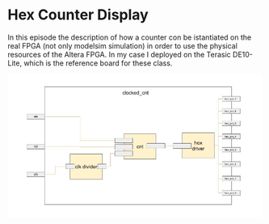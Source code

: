 # Hex Counter Display

In this episode the description of how a counter con be istantiated on the real FPGA (not only modelsim simulation) in order to use the physical resources of the Altera FPGA. In my case I deployed on the Terasic DE10-Lite, which is the reference board for these class.

<p align="center">
  <img src="component_architecture.jpg" width="800" title="hover text">
</p>

